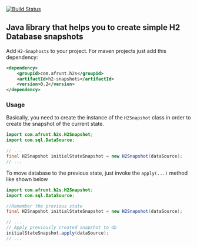 [![Build Status](https://travis-ci.org/afrunt/h2-snapshots.svg?branch=main)](https://travis-ci.org/afrunt/h2-snapshots)
## Java library that helps you to create simple H2 Database snapshots
Add `H2-Snaphosts` to your project. For maven projects just add this dependency:
```xml
<dependency>
    <groupId>com.afrunt.h2s</groupId>
    <artifactId>h2-snapshots</artifactId>
    <version>0.2</version>
</dependency>
```
  
### Usage
Basically, you need to create the instance of the `H2Snapshot` class in order to create the snapshot of the current state. 
```java
import com.afrunt.h2s.H2Snapshot;
import com.sql.DataSource;

// ...
final H2Snapshot initialStateSnapshot = new H2Snapshot(dataSource);
// ...
```
To move database to the previous state, just invoke the `apply(...)` method like shown below
```java
import com.afrunt.h2s.H2Snapshot;
import com.sql.DataSource;

//Remember the previous state
final H2Snapshot initialStateSnapshot = new H2Snapshot(dataSource);

// ...
// Apply previously created snapshot to db
initialStateSnapshot.apply(dataSource);
// ...
```
